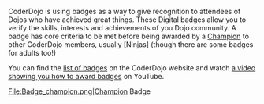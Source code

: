 CoderDojo is using badges as a way to give recognition to attendees of
Dojos who have achieved great things. These Digital badges allow you to
verify the skills, interests and achievements of you Dojo community. A
badge has core criteria to be met before being awarded by a
[Champion](Champion.md) to other
CoderDojo members, usually \[Ninjas\] (though there are some badges for
adults too\!)

You can find the [list of badges](https://zen.coderdojo.com/badges) on
the CoderDojo website and watch [a video showing you how to award
badges](https://www.youtube.com/watch?v=xPKXszTwkDE) on YouTube.

[File:Badge\_champion.png|Champion](File:Badge_champion.png%7CChampion)
Badge
